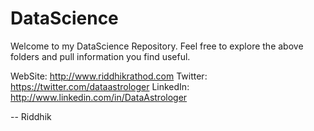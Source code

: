 # DataScience

Welcome to my DataScience Repository. Feel free to explore the above folders and pull information you find useful. 

WebSite: http://www.riddhikrathod.com
Twitter: https://twitter.com/dataastrologer 
LinkedIn: http://www.linkedin.com/in/DataAstrologer


-- Riddhik